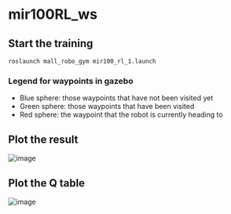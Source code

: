 # mir100RL_ws

## Start the training
```
roslaunch mall_robo_gym mir100_rl_1.launch
```

### Legend for waypoints in gazebo
- Blue sphere: those waypoints that have not been visited yet
- Green sphere: those waypoints that have been visited
- Red sphere: the waypoint that the robot is currently heading to

## Plot the result
![image](https://github.com/liuyuzhou66/mir100RL_ws/blob/master/Results_Plot/Rewards_and_OverallTime.png)

## Plot the Q table
![image](https://github.com/liuyuzhou66/mir100RL_ws/blob/master/Results_Plot/Q_table.png)
